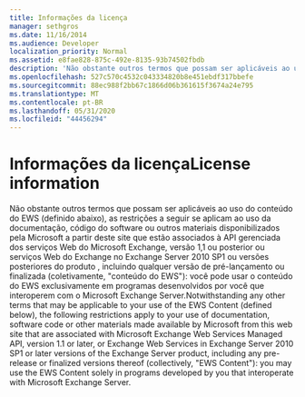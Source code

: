 ```yaml
---
title: Informações da licença
manager: sethgros
ms.date: 11/16/2014
ms.audience: Developer
localization_priority: Normal
ms.assetid: e8fae828-875c-492e-8135-93b74502fbdb
description: 'Não obstante outros termos que possam ser aplicáveis ao uso do conteúdo do EWS (definido abaixo), as restrições a seguir se aplicam ao uso da documentação, código do software ou outros materiais disponibilizados pela Microsoft a partir deste site que estão associados à API gerenciada dos serviços Web do Microsoft Exchange, versão 1,1 ou posterior ou serviços Web do Exchange no Exchange Server 2010 SP1 ou versões posteriores do produto , incluindo qualquer versão de pré-lançamento ou finalizada (coletivamente, conteúdo do EWS): você pode usar o conteúdo do EWS exclusivamente em programas desenvolvidos por você que interoperem com o Microsoft Exchange Server.'
ms.openlocfilehash: 527c570c4532c043334820b8e451ebdf317bbefe
ms.sourcegitcommit: 88ec988f2bb67c1866d06b361615f3674a24e795
ms.translationtype: MT
ms.contentlocale: pt-BR
ms.lasthandoff: 05/31/2020
ms.locfileid: "44456294"
---
```

# <a name="license-information"></a><span data-ttu-id="31661-103">Informações da licença</span><span class="sxs-lookup"><span data-stu-id="31661-103">License information</span></span>

<span data-ttu-id="31661-104">Não obstante outros termos que possam ser aplicáveis ao uso do conteúdo do EWS (definido abaixo), as restrições a seguir se aplicam ao uso da documentação, código do software ou outros materiais disponibilizados pela Microsoft a partir deste site que estão associados à API gerenciada dos serviços Web do Microsoft Exchange, versão 1,1 ou posterior ou serviços Web do Exchange no Exchange Server 2010 SP1 ou versões posteriores do produto , incluindo qualquer versão de pré-lançamento ou finalizada (coletivamente, "conteúdo do EWS"): você pode usar o conteúdo do EWS exclusivamente em programas desenvolvidos por você que interoperem com o Microsoft Exchange Server.</span><span class="sxs-lookup"><span data-stu-id="31661-104">Notwithstanding any other terms that may be applicable to your use of the EWS Content (defined below), the following restrictions apply to your use of documentation, software code or other materials made available by Microsoft from this web site that are associated with Microsoft Exchange Web Services Managed API, version 1.1 or later, or Exchange Web Services in Exchange Server 2010 SP1 or later versions of the Exchange Server product, including any pre-release or finalized versions thereof (collectively, "EWS Content"): you may use the EWS Content solely in programs developed by you that interoperate with Microsoft Exchange Server.</span></span>
  

